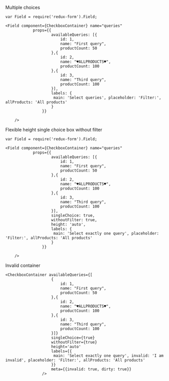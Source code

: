 Multiple choices

    var Field = require('redux-form').Field;

    <Field component={CheckboxContainer} name="queries"
                props={{
                        availableQueries: [{
                            id: 1,
                            name: "First query",
                            productCount: 50
                        },{
                            id: 2,
                            name: "♥ALLPRODUCTS♥",
                            productCount: 100
                        },{
                            id: 3,
                            name: "Third query",
                            productCount: 100
                        }],
                        labels: {
                         main: 'Select queries', placeholder: 'Filter:', allProducts: 'All products'
                        }
                    }}

        />

Flexible height single choice box without filter

    var Field = require('redux-form').Field;

    <Field component={CheckboxContainer} name="queries"
                props={{
                        availableQueries: [{
                            id: 1,
                            name: "First query",
                            productCount: 50
                        },{
                            id: 2,
                            name: "♥ALLPRODUCTS♥",
                            productCount: 100
                        },{
                            id: 3,
                            name: "Third query",
                            productCount: 100
                        }],
                        singleChoice: true,
                        withoutFilter: true,
                        height: 'auto',
                        labels: {
                         main: 'Select exactly one query', placeholder: 'Filter:', allProducts: 'All products'
                        }
                    }}

        />
        
Invalid container

    <CheckboxContainer availableQueries={[
                        {
                            id: 1,
                            name: "First query",
                            productCount: 50
                        },{
                            id: 2,
                            name: "♥ALLPRODUCTS♥",
                            productCount: 100
                        },{
                            id: 3,
                            name: "Third query",
                            productCount: 100
                        }]}
                        singleChoice={true}
                        withoutFilter={true}
                        height='auto'
                        labels={{
                         main: 'Select exactly one query', invalid: 'I am invalid', placeholder: 'Filter:', allProducts: 'All products'
                        }}
                        meta={{invalid: true, dirty: true}}
                    />